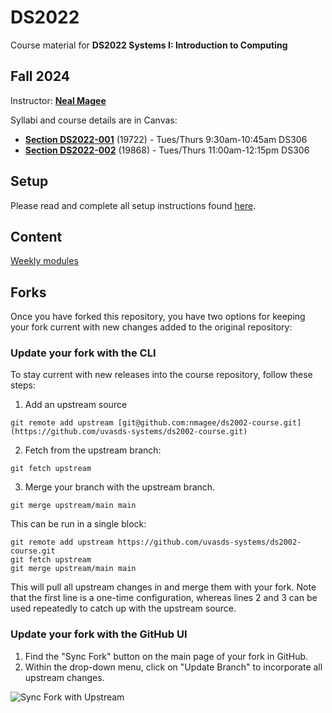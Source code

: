 # DS2022

Course material for **DS2022 Systems I: Introduction to Computing**

## Fall 2024

Instructor: [**Neal Magee**](https://nmagee.github.io/)

Syllabi and course details are in Canvas:

- [**Section DS2022-001**](https://canvas.its.virginia.edu/) (19722) - Tues/Thurs 9:30am-10:45am DS306
- [**Section DS2022-002**](https://canvas.its.virginia.edu/) (19868) - Tues/Thurs 11:00am-12:15pm DS306

## Setup

Please read and complete all setup instructions found [here](SETUP.md).

## Content

[Weekly modules](CONTENT.md)

## Forks

Once you have forked this repository, you have two options for keeping your fork current with new changes added to the original repository:

### Update your fork with the CLI

To stay current with new releases into the course repository, follow these steps:

1. Add an upstream source
```
git remote add upstream [git@github.com:nmagee/ds2002-course.git](https://github.com/uvasds-systems/ds2002-course.git)
```
2. Fetch from the upstream branch:
```
git fetch upstream
```
3. Merge your branch with the upstream branch.
```
git merge upstream/main main
```

This can be run in a single block:
```
git remote add upstream https://github.com/uvasds-systems/ds2002-course.git
git fetch upstream
git merge upstream/main main
```

This will pull all upstream changes in and merge them with your fork. Note that the first line is a one-time configuration, whereas lines 2 and 3 can be used repeatedly to catch up with the upstream source.

### Update your fork with the GitHub UI

1. Find the "Sync Fork" button on the main page of your fork in GitHub.
2. Within the drop-down menu, click on "Update Branch" to incorporate all upstream changes.

![Sync Fork with Upstream](https://s3.amazonaws.com/ds2002-resources/images/sync-fork-upstream.png)
